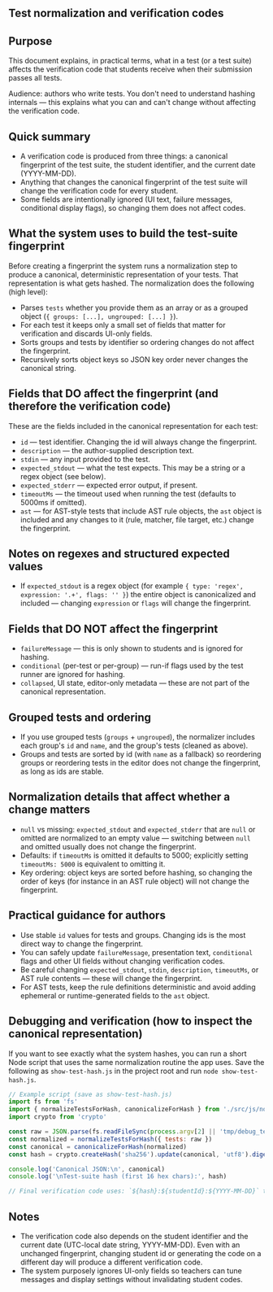 ## Test normalization and verification codes

Purpose
-------
This document explains, in practical terms, what in a test (or a test suite) affects the verification code that students receive when their submission passes all tests.

Audience: authors who write tests. You don't need to understand hashing internals — this explains what you can and can't change without affecting the verification code.

Quick summary
-------------
- A verification code is produced from three things: a canonical fingerprint of the test suite, the student identifier, and the current date (YYYY-MM-DD).
- Anything that changes the canonical fingerprint of the test suite will change the verification code for every student.
- Some fields are intentionally ignored (UI text, failure messages, conditional display flags), so changing them does not affect codes.

What the system uses to build the test-suite fingerprint
-------------------------------------------------------
Before creating a fingerprint the system runs a normalization step to produce a canonical, deterministic representation of your tests. That representation is what gets hashed. The normalization does the following (high level):

- Parses `tests` whether you provide them as an array or as a grouped object (`{ groups: [...], ungrouped: [...] }`).
- For each test it keeps only a small set of fields that matter for verification and discards UI-only fields.
- Sorts groups and tests by identifier so ordering changes do not affect the fingerprint.
- Recursively sorts object keys so JSON key order never changes the canonical string.

Fields that DO affect the fingerprint (and therefore the verification code)
----------------------------------------------------------------------
These are the fields included in the canonical representation for each test:

- `id` — test identifier. Changing the id will always change the fingerprint.
- `description` — the author-supplied description text.
- `stdin` — any input provided to the test.
- `expected_stdout` — what the test expects. This may be a string or a regex object (see below).
- `expected_stderr` — expected error output, if present.
- `timeoutMs` — the timeout used when running the test (defaults to 5000ms if omitted).
- `ast` — for AST-style tests that include AST rule objects, the `ast` object is included and any changes to it (rule, matcher, file target, etc.) change the fingerprint.

Notes on regexes and structured expected values
---------------------------------------------
- If `expected_stdout` is a regex object (for example `{ type: 'regex', expression: '.+', flags: '' }`) the entire object is canonicalized and included — changing `expression` or `flags` will change the fingerprint.

Fields that DO NOT affect the fingerprint
----------------------------------------
- `failureMessage` — this is only shown to students and is ignored for hashing.
- `conditional` (per-test or per-group) — run-if flags used by the test runner are ignored for hashing.
- `collapsed`, UI state, editor-only metadata — these are not part of the canonical representation.

Grouped tests and ordering
-------------------------
- If you use grouped tests (`groups` + `ungrouped`), the normalizer includes each group's `id` and `name`, and the group's tests (cleaned as above).
- Groups and tests are sorted by id (with `name` as a fallback) so reordering groups or reordering tests in the editor does not change the fingerprint, as long as ids are stable.

Normalization details that affect whether a change matters
--------------------------------------------------------
- `null` vs missing: `expected_stdout` and `expected_stderr` that are `null` or omitted are normalized to an empty value — switching between `null` and omitted usually does not change the fingerprint.
- Defaults: if `timeoutMs` is omitted it defaults to 5000; explicitly setting `timeoutMs: 5000` is equivalent to omitting it.
- Key ordering: object keys are sorted before hashing, so changing the order of keys (for instance in an AST rule object) will not change the fingerprint.

Practical guidance for authors
------------------------------
- Use stable `id` values for tests and groups. Changing ids is the most direct way to change the fingerprint.
- You can safely update `failureMessage`, presentation text, `conditional` flags and other UI fields without changing verification codes.
- Be careful changing `expected_stdout`, `stdin`, `description`, `timeoutMs`, or AST rule contents — these will change the fingerprint.
- For AST tests, keep the rule definitions deterministic and avoid adding ephemeral or runtime-generated fields to the `ast` object.

Debugging and verification (how to inspect the canonical representation)
------------------------------------------------------------------------
If you want to see exactly what the system hashes, you can run a short Node script that uses the same normalization routine the app uses. Save the following as `show-test-hash.js` in the project root and run `node show-test-hash.js`.

```javascript
// Example script (save as show-test-hash.js)
import fs from 'fs'
import { normalizeTestsForHash, canonicalizeForHash } from './src/js/normalize-tests.js'
import crypto from 'crypto'

const raw = JSON.parse(fs.readFileSync(process.argv[2] || 'tmp/debug_test_config.json', 'utf8'))
const normalized = normalizeTestsForHash({ tests: raw })
const canonical = canonicalizeForHash(normalized)
const hash = crypto.createHash('sha256').update(canonical, 'utf8').digest('hex').slice(0, 16)

console.log('Canonical JSON:\n', canonical)
console.log('\nTest-suite hash (first 16 hex chars):', hash)

// Final verification code uses: `${hash}:${studentId}:${YYYY-MM-DD}` then SHA-256+map to words
```

Notes
-----
- The verification code also depends on the student identifier and the current date (UTC-local date string, YYYY-MM-DD). Even with an unchanged fingerprint, changing student id or generating the code on a different day will produce a different verification code.
- The system purposely ignores UI-only fields so teachers can tune messages and display settings without invalidating student codes.
